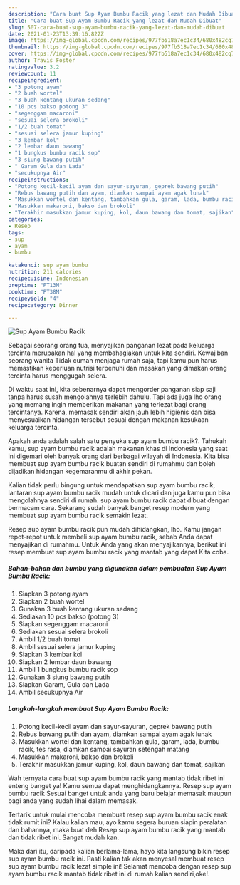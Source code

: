 ```yaml
---
description: "Cara buat Sup Ayam Bumbu Racik yang lezat dan Mudah Dibuat"
title: "Cara buat Sup Ayam Bumbu Racik yang lezat dan Mudah Dibuat"
slug: 507-cara-buat-sup-ayam-bumbu-racik-yang-lezat-dan-mudah-dibuat
date: 2021-01-23T13:39:16.822Z
image: https://img-global.cpcdn.com/recipes/977fb518a7ec1c34/680x482cq70/sup-ayam-bumbu-racik-foto-resep-utama.jpg
thumbnail: https://img-global.cpcdn.com/recipes/977fb518a7ec1c34/680x482cq70/sup-ayam-bumbu-racik-foto-resep-utama.jpg
cover: https://img-global.cpcdn.com/recipes/977fb518a7ec1c34/680x482cq70/sup-ayam-bumbu-racik-foto-resep-utama.jpg
author: Travis Foster
ratingvalue: 3.2
reviewcount: 11
recipeingredient:
- "3 potong ayam"
- "2 buah wortel"
- "3 buah kentang ukuran sedang"
- "10 pcs bakso potong 3"
- "segenggam macaroni"
- "sesuai selera brokoli"
- "1/2 buah tomat"
- "sesuai selera jamur kuping"
- "3 kembar kol"
- "2 lembar daun bawang"
- "1 bungkus bumbu racik sop"
- "3 siung bawang putih"
- " Garam Gula dan Lada"
- "secukupnya Air"
recipeinstructions:
- "Potong kecil-kecil ayam dan sayur-sayuran, geprek bawang putih"
- "Rebus bawang putih dan ayam, diamkan sampai ayam agak lunak"
- "Masukkan wortel dan kentang, tambahkan gula, garam, lada, bumbu racik, tes rasa, diamkan sampai sayuran setengah matang"
- "Masukkan makaroni, bakso dan brokoli"
- "Terakhir masukkan jamur kuping, kol, daun bawang dan tomat, sajikan"
categories:
- Resep
tags:
- sup
- ayam
- bumbu

katakunci: sup ayam bumbu 
nutrition: 211 calories
recipecuisine: Indonesian
preptime: "PT13M"
cooktime: "PT38M"
recipeyield: "4"
recipecategory: Dinner

---
```



![Sup Ayam Bumbu Racik](https://img-global.cpcdn.com/recipes/977fb518a7ec1c34/680x482cq70/sup-ayam-bumbu-racik-foto-resep-utama.jpg)

Sebagai seorang orang tua, menyajikan panganan lezat pada keluarga tercinta merupakan hal yang membahagiakan untuk kita sendiri. Kewajiban seorang  wanita Tidak cuman menjaga rumah saja, tapi kamu pun harus memastikan keperluan nutrisi terpenuhi dan masakan yang dimakan orang tercinta harus menggugah selera.

Di waktu  saat ini, kita sebenarnya dapat mengorder panganan siap saji tanpa harus susah mengolahnya terlebih dahulu. Tapi ada juga lho orang yang memang ingin memberikan makanan yang terlezat bagi orang tercintanya. Karena, memasak sendiri akan jauh lebih higienis dan bisa menyesuaikan hidangan tersebut sesuai dengan makanan kesukaan keluarga tercinta. 



Apakah anda adalah salah satu penyuka sup ayam bumbu racik?. Tahukah kamu, sup ayam bumbu racik adalah makanan khas di Indonesia yang saat ini digemari oleh banyak orang dari berbagai wilayah di Indonesia. Kita bisa membuat sup ayam bumbu racik buatan sendiri di rumahmu dan boleh dijadikan hidangan kegemaranmu di akhir pekan.

Kalian tidak perlu bingung untuk mendapatkan sup ayam bumbu racik, lantaran sup ayam bumbu racik mudah untuk dicari dan juga kamu pun bisa mengolahnya sendiri di rumah. sup ayam bumbu racik dapat dibuat dengan bermacam cara. Sekarang sudah banyak banget resep modern yang membuat sup ayam bumbu racik semakin lezat.

Resep sup ayam bumbu racik pun mudah dihidangkan, lho. Kamu jangan repot-repot untuk membeli sup ayam bumbu racik, sebab Anda dapat menyajikan di rumahmu. Untuk Anda yang akan menyajikannya, berikut ini resep membuat sup ayam bumbu racik yang mantab yang dapat Kita coba.

<!--inarticleads1-->

##### Bahan-bahan dan bumbu yang digunakan dalam pembuatan Sup Ayam Bumbu Racik:

1. Siapkan 3 potong ayam
1. Siapkan 2 buah wortel
1. Gunakan 3 buah kentang ukuran sedang
1. Sediakan 10 pcs bakso (potong 3)
1. Siapkan segenggam macaroni
1. Sediakan sesuai selera brokoli
1. Ambil 1/2 buah tomat
1. Ambil sesuai selera jamur kuping
1. Siapkan 3 kembar kol
1. Siapkan 2 lembar daun bawang
1. Ambil 1 bungkus bumbu racik sop
1. Gunakan 3 siung bawang putih
1. Siapkan  Garam, Gula dan Lada
1. Ambil secukupnya Air




<!--inarticleads2-->

##### Langkah-langkah membuat Sup Ayam Bumbu Racik:

1. Potong kecil-kecil ayam dan sayur-sayuran, geprek bawang putih
1. Rebus bawang putih dan ayam, diamkan sampai ayam agak lunak
1. Masukkan wortel dan kentang, tambahkan gula, garam, lada, bumbu racik, tes rasa, diamkan sampai sayuran setengah matang
1. Masukkan makaroni, bakso dan brokoli
1. Terakhir masukkan jamur kuping, kol, daun bawang dan tomat, sajikan




Wah ternyata cara buat sup ayam bumbu racik yang mantab tidak ribet ini enteng banget ya! Kamu semua dapat menghidangkannya. Resep sup ayam bumbu racik Sesuai banget untuk anda yang baru belajar memasak maupun bagi anda yang sudah lihai dalam memasak.

Tertarik untuk mulai mencoba membuat resep sup ayam bumbu racik enak tidak rumit ini? Kalau kalian mau, ayo kamu segera buruan siapin peralatan dan bahannya, maka buat deh Resep sup ayam bumbu racik yang mantab dan tidak ribet ini. Sangat mudah kan. 

Maka dari itu, daripada kalian berlama-lama, hayo kita langsung bikin resep sup ayam bumbu racik ini. Pasti kalian tak akan menyesal membuat resep sup ayam bumbu racik lezat simple ini! Selamat mencoba dengan resep sup ayam bumbu racik mantab tidak ribet ini di rumah kalian sendiri,oke!.

